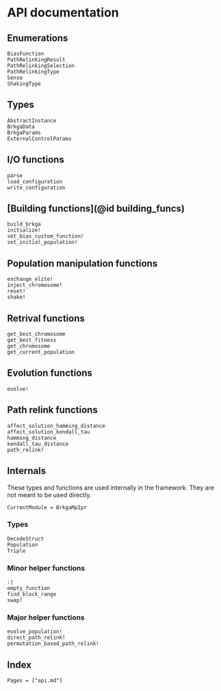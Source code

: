 API documentation
================================================================================

Enumerations
--------------------------------------------------------------------------------

```@docs
BiasFunction
PathRelinkingResult
PathRelinkingSelection
PathRelinkingType
Sense
ShakingType
```

Types
--------------------------------------------------------------------------------

```@docs
AbstractInstance
BrkgaData
BrkgaParams
ExternalControlParams
```

I/O functions
--------------------------------------------------------------------------------

```@docs
parse
load_configuration
write_configuration
```

[Building functions](@id building_funcs)
--------------------------------------------------------------------------------

```@docs
build_brkga
initialize!
set_bias_custom_function!
set_initial_population!
```

Population manipulation functions
--------------------------------------------------------------------------------

```@docs
exchange_elite!
inject_chromosome!
reset!
shake!
```

Retrival functions
--------------------------------------------------------------------------------

```@docs
get_best_chromosome
get_best_fitness
get_chromosome
get_current_population
```

Evolution functions
--------------------------------------------------------------------------------

```@docs
evolve!
```

Path relink functions
--------------------------------------------------------------------------------

```@docs
affect_solution_hamming_distance
affect_solution_kendall_tau
hamming_distance
kendall_tau_distance
path_relink!
```

Internals
--------------------------------------------------------------------------------

These types and functions are used internally in the framework. They are not
meant to be used directly.

```@meta
CurrentModule = BrkgaMpIpr
```

### Types

```@docs
DecodeStruct
Population
Triple
```

### Minor helper functions
```@docs
:|
empty_function
find_block_range
swap!
```

### Major helper functions
```@docs
evolve_population!
direct_path_relink!
permutation_based_path_relink!
```

Index
--------------------------------------------------------------------------------

```@index
Pages = ["api.md"]
```